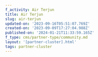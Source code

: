 ```yaml
---
f_activity: Air Terjun
title: Air Terjun
slug: air-terjun
updated-on: '2023-09-16T05:51:07.769Z'
created-on: '2023-09-09T17:27:04.988Z'
published-on: '2024-01-21T11:33:59.165Z'
f_type: cms/partner-type/community.md
layout: '[partner-cluster].html'
tags: partner-cluster
---
```



